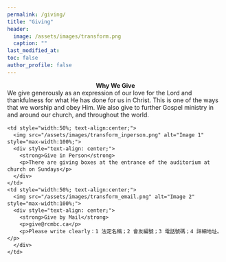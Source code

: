 ```yaml
---
permalink: /giving/
title: "Giving"
header:
  image: /assets/images/transform.png
  caption: ""
last_modified_at: 
toc: false
author_profile: false
---
```



<div style="text-align: center;">
  <strong>Why We Give</strong>
</div>
We give generously as an expression of our love for the Lord and thankfulness for what He has done for us in Christ. This is one of the ways that we worship and obey Him. We also give to further Gospel ministry in and around our church, and throughout the world.

<table style="width:100%;">

    <td style="width:50%; text-align:center;">
      <img src="/assets/images/transform_inperson.png" alt="Image 1" style="max-width:100%;">
      <div style="text-align: center;">
        <strong>Give in Person</strong>
        <p>There are giving boxes at the entrance of the auditorium at church on Sundays</p>
      </div>
    </td>
    <td style="width:50%; text-align:center;">
      <img src="/assets/images/transform_email.png" alt="Image 2" style="max-width:100%;">
      <div style="text-align: center;">
        <strong>Give by Mail</strong>
        <p>give@rcmbc.ca</p>
        <p>Please write clearly：1 法定名稱；2 會友編號；3 電話號碼；4 詳細地址。</p>
      </div>
    </td>

</table>